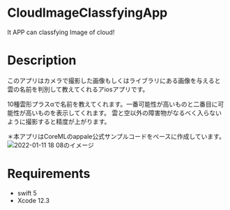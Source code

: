 # CloudImageClassfyingApp

It APP can classfying Image of cloud!

# Description
このアプリはカメラで撮影した画像もしくはライブラリにある画像を与えると
雲の名前を判別して教えてくれるアiosアプリです。

10種雲形プラスαで名前を教えてくれます。一番可能性が高いものと二番目に可能性が高いものを表示してくれます。
雲と空以外の障害物がなるべく入らないように撮影すると精度が上がります。

＊本アプリはCoreMLのappale公式サンプルコードをベースに作成しています。
![2022-01-11 18 08のイメージ](https://user-images.githubusercontent.com/87939804/148913423-45f7b93d-12f9-42ef-b84a-929eb33b908b.jpg)




# Requirements
- swift 5
- Xcode 12.3


